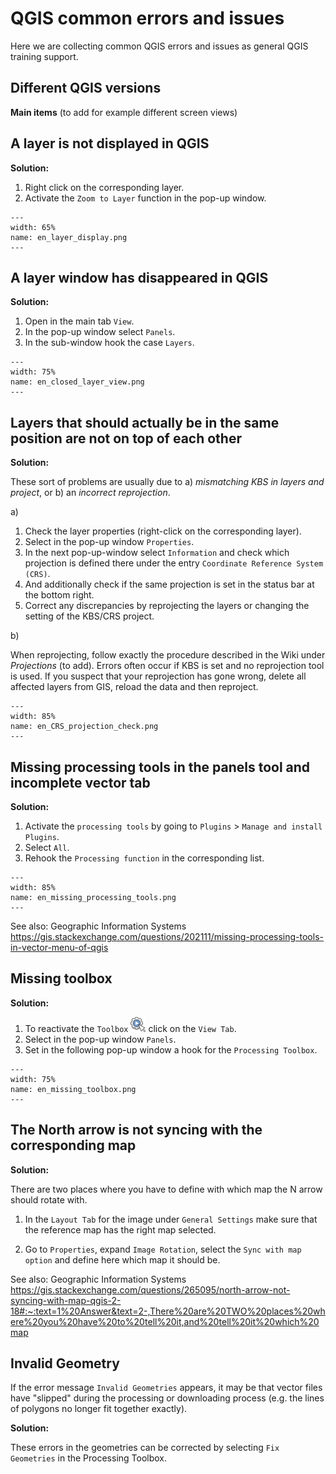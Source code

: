 # QGIS common errors and issues

Here we are collecting common QGIS errors and issues as general QGIS training support.


## Different QGIS versions
 __Main items__ (to add for example different screen views)


## A layer is not displayed in QGIS 

 __Solution:__ 
  1. Right click on the corresponding layer. 
  2. Activate the `Zoom to Layer` function in the pop-up window. 

```{figure} /fig/en_layer_display.png
---
width: 65%
name: en_layer_display.png
---

```

## A layer window has disappeared in QGIS

__Solution:__
 1. Open in the main tab `View`. 
 2. In the pop-up window select `Panels`. 
 3. In the sub-window hook the case `Layers`.   

```{figure} /fig/en_closed_layer_view.png
---
width: 75%
name: en_closed_layer_view.png
---

```

## Layers that should actually be in the same position are not on top of each other

__Solution:__

These sort of problems are usually due to a) *mismatching KBS in layers and project*, or b) an *incorrect reprojection*. 

 a) 
 1. Check the layer properties (right-click on the corresponding layer).
 2. Select in the pop-up window `Properties`.
 3. In the next pop-up-window select `Information` and check which projection is defined there under the entry `Coordinate Reference System (CRS)`. 
 4. And additionally check if the same projection is set in the status bar at the bottom right.
 5. Correct any discrepancies by reprojecting the layers or changing the setting of the KBS/CRS project. 

b) 

When reprojecting, follow exactly the procedure described in the Wiki under *Projections* (to add). Errors often occur if KBS is set and no reprojection tool is used. If you suspect that your reprojection has gone wrong, delete all affected layers from GIS, reload the data and then reproject. 


```{figure} /fig/en_CRS_projection_check.png
---
width: 85%
name: en_CRS_projection_check.png
---

```

## Missing processing tools in the panels tool and incomplete vector tab

 __Solution:__
  
  1. Activate the `processing tools` by going to `Plugins` >
  `Manage and install Plugins`.
  2. Select `All`. 
  3. Rehook the `Processing function` in the corresponding list.
  
```{figure} /fig/en_missing_processing_tools.png
---
width: 85%
name: en_missing_processing_tools.png
---

```
 See also: Geographic Information Systems
 https://gis.stackexchange.com/questions/202111/missing-processing-tools-in-vector-menu-of-qgis


## Missing toolbox
  __Solution:__

  1. To reactivate the `Toolbox` ![](/fig/mAction.png) click on the `View Tab`.
  2. Select in the pop-up window `Panels`. 
  3. Set in the following pop-up window a hook for the `Processing Toolbox`.  

```{figure} /fig/en_missing_toolbox.png
---
width: 75%
name: en_missing_toolbox.png
---

```

## The North arrow is not syncing with the corresponding map
__Solution:__

There are two places where you have to define with which map the N arrow should rotate with.

1. In the `Layout Tab` for the image under `General Settings` make sure that the reference map has the right map selected. 

2. Go to `Properties`, expand `Image Rotation`, select the `Sync with map option` and define here which map it should be.

See also: Geographic Information Systems
https://gis.stackexchange.com/questions/265095/north-arrow-not-syncing-with-map-qgis-2-18#:~:text=1%20Answer&text=2-,There%20are%20TWO%20places%20where%20you%20have%20to%20tell%20it,and%20tell%20it%20which%20map
 
## Invalid Geometry

If the error message `Invalid Geometries` appears, it may be that vector files have "slipped" during the processing or downloading process (e.g. the lines of polygons no longer fit together exactly).

__Solution:__

These errors in the geometries can be corrected by selecting `Fix Geometries` in the Processing Toolbox.

